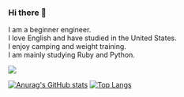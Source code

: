 ### Hi there 👋

I am a beginner engineer.  
I love English and have studied in the United States.  
I enjoy camping and weight training.  
I am mainly studying Ruby and Python.  


![](https://komarev.com/ghpvc/?username=Egyh)

[![Anurag's GitHub stats](https://github-readme-stats.vercel.app/api?username=Egyh)](https://github.com/anuraghazra/github-readme-stats)
[![Top Langs](https://github-readme-stats.vercel.app/api/top-langs/?username=Egyh)](https://github.com/anuraghazra/github-readme-stats)
